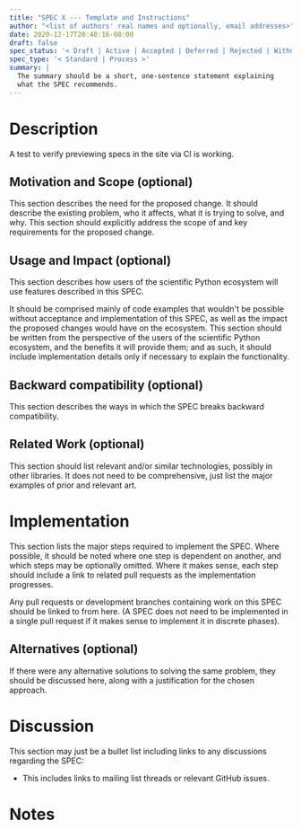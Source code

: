 ```yaml
---
title: "SPEC X --- Template and Instructions"
author: "<list of authors' real names and optionally, email addresses>"
date: 2020-12-17T20:40:16-08:00
draft: false
spec_status: '< Draft | Active | Accepted | Deferred | Rejected | Withdrawn | Final | Superseded >'
spec_type: '< Standard | Process >'
summary: |
  The summary should be a short, one-sentence statement explaining
  what the SPEC recommends.
---
```


# Description

A test to verify previewing specs in the site via CI is working. 

## Motivation and Scope (optional)

This section describes the need for the proposed change. It should
describe the existing problem, who it affects, what it is trying to
solve, and why. This section should explicitly address the scope of and
key requirements for the proposed change.

## Usage and Impact (optional)

This section describes how users of the scientific Python ecosystem
will use features described in this SPEC.

It should be comprised mainly of code examples that
wouldn't be possible without acceptance and implementation of this
SPEC, as well as the impact the proposed changes would have on the
ecosystem. This section should be written from the perspective of the
users of the scientific Python ecosystem, and the benefits it will
provide them; and as such, it should include implementation details
only if necessary to explain the functionality.

## Backward compatibility (optional)

This section describes the ways in which the SPEC breaks backward
compatibility.

## Related Work (optional)

This section should list relevant and/or similar technologies, possibly
in other libraries. It does not need to be comprehensive, just list the
major examples of prior and relevant art.

# Implementation

This section lists the major steps required to implement the SPEC. Where
possible, it should be noted where one step is dependent on another, and
which steps may be optionally omitted. Where it makes sense, each step
should include a link to related pull requests as the implementation
progresses.

Any pull requests or development branches containing work on this SPEC
should be linked to from here. (A SPEC does not need to be implemented
in a single pull request if it makes sense to implement it in discrete
phases).

## Alternatives (optional)

If there were any alternative solutions to solving the same problem,
they should be discussed here, along with a justification for the chosen
approach.

# Discussion

This section may just be a bullet list including links to any
discussions regarding the SPEC:

-   This includes links to mailing list threads or relevant GitHub
    issues.

# Notes
